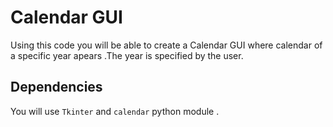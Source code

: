 # Calendar GUI

Using this code you will be able to create a Calendar GUI where calendar of a specific year apears .The year is specified by the user.

## Dependencies
You will use `Tkinter` and `calendar` python module .
